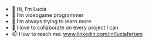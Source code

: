 - 👋 Hi, I’m Lucía 
- 👀 I’m videogame programmer 
- 🌱 I’m always trying to learn more
- 💞️ I love to collaborate on every project I can
- 📫 How to reach me: www.linkedin.com/in/luciafertam
